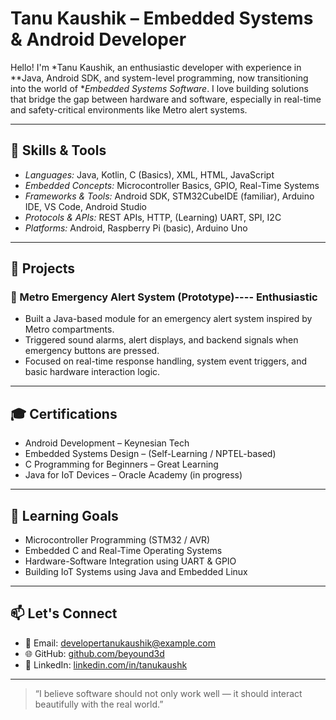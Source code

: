 # Tanu Kaushik – Embedded Systems & Android Developer

Hello! I'm *Tanu Kaushik, an enthusiastic developer with experience in **Java, Android SDK, and system-level programming, now transitioning into the world of **Embedded Systems Software*. I love building solutions that bridge the gap between hardware and software, especially in real-time and safety-critical environments like Metro alert systems.

---

## 🔧 Skills & Tools

- *Languages:* Java, Kotlin, C (Basics), XML, HTML, JavaScript
- *Embedded Concepts:* Microcontroller Basics, GPIO, Real-Time Systems
- *Frameworks & Tools:* Android SDK, STM32CubeIDE (familiar), Arduino IDE, VS Code, Android Studio
- *Protocols & APIs:* REST APIs, HTTP, (Learning) UART, SPI, I2C
- *Platforms:* Android, Raspberry Pi (basic), Arduino Uno

---

## 🧠 Projects

### 🚨 Metro Emergency Alert System (Prototype)---- Enthusiastic 
- Built a Java-based module for an emergency alert system inspired by Metro compartments.
- Triggered sound alarms, alert displays, and backend signals when emergency buttons are pressed.
- Focused on real-time response handling, system event triggers, and basic hardware interaction logic.

---

## 🎓 Certifications

- Android Development – Keynesian Tech  
- Embedded Systems Design – (Self-Learning / NPTEL-based)  
- C Programming for Beginners – Great Learning  
- Java for IoT Devices – Oracle Academy (in progress)

---

## 🌱 Learning Goals

- Microcontroller Programming (STM32 / AVR)  
- Embedded C and Real-Time Operating Systems  
- Hardware-Software Integration using UART & GPIO  
- Building IoT Systems using Java and Embedded Linux

---

## 📫 Let's Connect

- 📧 Email: developertanukaushik@example.com  
- 🌐 GitHub: [github.com/beyound3d](https://github.com/beyound3d)  
- 💼 LinkedIn: [linkedin.com/in/tanukaushk](https://www.linkedin.com/in/tanukaushk/)

---

> “I believe software should not only work well — it should interact beautifully with the real world.”
